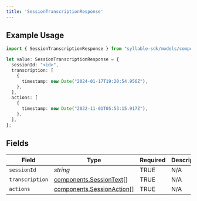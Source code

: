```yaml
---
title: 'SessionTranscriptionResponse'
---
```


## Example Usage

```typescript
import { SessionTranscriptionResponse } from "syllable-sdk/models/components";

let value: SessionTranscriptionResponse = {
  sessionId: "<id>",
  transcription: [
    {
      timestamp: new Date("2024-01-17T19:20:54.956Z"),
    },
  ],
  actions: [
    {
      timestamp: new Date("2022-11-01T05:53:15.917Z"),
    },
  ],
};
```

## Fields

| Field                                                                  | Type                                                                   | Required                                                               | Description                                                            |
| ---------------------------------------------------------------------- | ---------------------------------------------------------------------- | ---------------------------------------------------------------------- | ---------------------------------------------------------------------- |
| `sessionId`                                                            | *string*                                                               | TRUE                                                     | N/A                                                                    |
| `transcription`                                                        | [components.SessionText](/sdk-docs/models/components/sessiontext)[]     | TRUE                                                     | N/A                                                                    |
| `actions`                                                              | [components.SessionAction](/sdk-docs/models/components/sessionaction)[] | TRUE                                                     | N/A                                                                    |